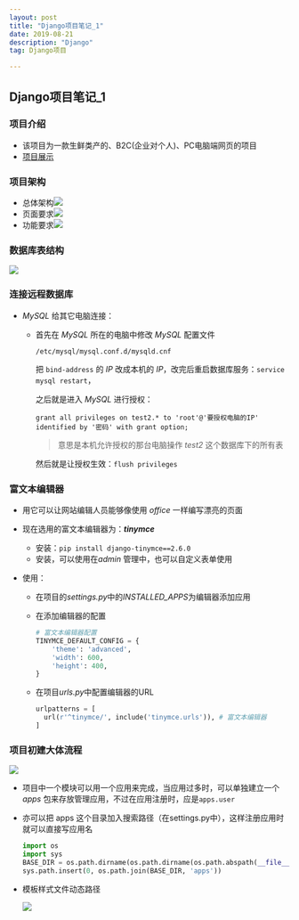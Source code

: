 ```yaml
---
layout: post
title: "Django项目笔记_1"
date: 2019-08-21
description: "Django"
tag: Django项目

---
```


## Django项目笔记_1

### 项目介绍

- 该项目为一款生鲜类产的、B2C(企业对个人)、PC电脑端网页的项目
- [项目展示](https://dd.fxhaoo.cn)

### 项目架构

- 总体架构![](https://FXHao.github.io/images/posts/Django项目/图片1.png)
- 页面要求![](https://FXHao.github.io/images/posts/Django项目/图片2.png)
- 功能要求![](https://FXHao.github.io/images/posts/Django项目/图片3.png)

### 数据库表结构

![](https://FXHao.github.io/images/posts/Django项目/图片4.png)

### 连接远程数据库

- *MySQL* 给其它电脑连接：

  - 首先在 *MySQL* 所在的电脑中修改 *MySQL* 配置文件

    `/etc/mysql/mysql.conf.d/mysqld.cnf`

    把 `bind-address` 的 *IP* 改成本机的 *IP*，改完后重启数据库服务：`service mysql restart`，

    之后就是进入 *MySQL* 进行授权：

    ```mysql
    grant all privileges on test2.* to 'root'@'要授权电脑的IP' identified by '密码' with grant option;
    ```

    > 意思是本机允许授权的那台电脑操作 *test2* 这个数据库下的所有表

    然后就是让授权生效：`flush privileges`

### 富文本编辑器

- 用它可以让网站编辑人员能够像使用 *office* 一样编写漂亮的页面

- 现在选用的富文本编辑器为：***tinymce***

  - 安装：`pip install django-tinymce==2.6.0`
  - 安装，可以使用在*admin* 管理中，也可以自定义表单使用

- 使用：

  - 在项目的*settings.py*中的*INSTALLED_APPS*为编辑器添加应用

  - 在添加编辑器的配置

    ```python
    # 富文本编辑器配置
    TINYMCE_DEFAULT_CONFIG = {
        'theme': 'advanced',
        'width': 600,
        'height': 400,
    }
    ```

  - 在项目*urls.py*中配置编辑器的URL

    ```python
    urlpatterns = [
      url(r'^tinymce/', include('tinymce.urls')), # 富文本编辑器
    ]
    ```

### 项目初建大体流程

![](https://FXHao.github.io/images/posts/Django项目/图片5.png)

- 项目中一个模块可以用一个应用来完成，当应用过多时，可以单独建立一个 *apps* 包来存放管理应用，不过在应用注册时，应是`apps.user`

- 亦可以把 apps 这个目录加入搜索路径（在settings.py中），这样注册应用时就可以直接写应用名

  ```python
  import os
  import sys
  BASE_DIR = os.path.dirname(os.path.dirname(os.path.abspath(__file__)))
  sys.path.insert(0, os.path.join(BASE_DIR, 'apps'))
  ```

- 模板样式文件动态路径

  ![](https://FXHao.github.io/images/posts/Django项目/图片25.png)

  

